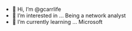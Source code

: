 - 👋 Hi, I’m @gcarrlife
- 👀 I’m interested in ... Being a network analyst
- 🌱 I’m currently learning ... Microsoft


<!---
gcarrlife/gcarrlife is a ✨ special ✨ repository because its `README.md` (this file) appears on your GitHub profile.
You can click the Preview link to take a look at your changes.
--->
